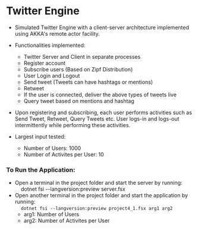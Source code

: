 # Twitter Engine

* Simulated Twitter Engine with a client-server architecture implemented using AKKA's remote actor facility.
* Functionalities implemented:
  * Twitter Server and Client in separate processes
  * Register account
  * Subscribe users (Based on Zipf Distribution)
  * User Login and Logout
  * Send tweet (Tweets can have hashtags or mentions)
  * Retweet
  * If the user is connected, deliver the above types of tweets live
  * Query tweet based on mentions and hashtag

* Upon registering and subscribing, each user performs activities such as Send Tweet, Retweet, Query Tweets etc. User logs-in and logs-out intermittently while performing these activities.
* Largest input tested:
  * Number of Users: 1000
  * Number of Activites per User: 10

### To Run the Application:
  * Open a terminal in the project folder and start the server by running: \
    &nbsp;&nbsp;&nbsp; dotnet fsi --langversion:preview server.fsx
  * Open another terminal in the project folder and start the application by running: \
    &nbsp;&nbsp;&nbsp; ```dotnet fsi --langversion:preview project4_1.fsx arg1 arg2```
     * arg1: Number of Users
     * arg2: Number of Activites per User
